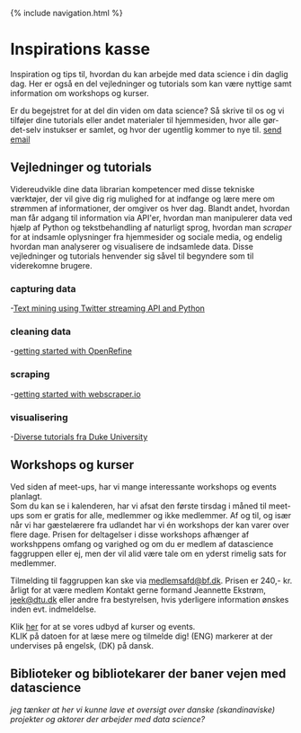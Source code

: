 {% include navigation.html %}

# Inspirations kasse
Inspiration og tips til, hvordan du kan arbejde med data science i din daglig dag. Her er også en del vejledninger og tutorials som kan være nyttige samt information om workshops og kurser.

Er du begejstret for at del din viden om data science? Så skrive til os og vi tilføjer dine tutorials eller andet materialer til hjemmesiden, hvor  alle gør-det-selv instukser er samlet, og hvor der ugentlig kommer to nye til. [send email](mailto:te...@mail.com)

## Vejledninger og tutorials
Videreudvikle dine data librarian kompetencer med disse tekniske værktøjer, der vil give dig rig mulighed for at indfange og lære mere om strømmen af informationer, der omgiver os hver dag. Blandt andet, hvordan man får adgang til information via API'er, hvordan man manipulerer data ved hjælp af Python og tekstbehandling af naturligt sprog, hvordan man *scraper* for at indsamle oplysninger fra hjemmesider og sociale media, og endelig hvordan man analyserer og visualisere de indsamlede data. Disse vejledninger og tutorials henvender sig såvel til begyndere som til viderekomne brugere.

### capturing data
-[Text mining using Twitter streaming API and Python](http://adilmoujahid.com/posts/2014/07/twitter-analytics/)

### cleaning data
-[getting started with OpenRefine](http://miriamposner.com/classes/dh101f17/tutorials-guides/data-manipulation/get-started-with-openrefine/)

### scraping
-[getting started with webscraper.io](https://webscraper.io/tutorials)

### visualisering
-[Diverse tutorials fra Duke University](https://guides.library.duke.edu/c.php?g=289678&p=1930715)


## Workshops og kurser
Ved siden af meet-ups, har vi mange interessante workshops og events planlagt.\
Som du kan se i kalenderen, har vi afsat den første tirsdag i måned til meet-ups som er gratis for alle, medlemmer og ikke medlemmer.
Af og til, og især når vi har gæstelærere fra udlandet har vi én workshops der kan varer over flere dage. Prisen for deltagelser i disse workshops afhænger af workshppens omfang og varighed og om du er medlem af datascience faggruppen eller ej, men der vil alid være tale om en yderst rimelig sats for medlemmer.

Tilmelding til faggruppen kan ske via medlemsafd@bf.dk. Prisen er 240,- kr. årligt for at være medlem 
Kontakt gerne formand Jeannette Ekstrøm, jeek@dtu.dk eller andre fra bestyrelsen, hvis yderligere information ønskes inden evt. indmeldelse. 

Klik [her](event.md) for at se vores udbyd af kurser og events.\
KLIK på datoen for at læse mere og tilmelde dig! (ENG) markerer at der undervises på engelsk, (DK) på dansk. 


## Biblioteker og bibliotekarer der baner vejen med datascience
*jeg tænker at her vi kunne lave et oversigt over danske (skandinaviske) projekter og aktorer der arbejder med data science?*

